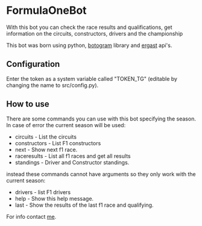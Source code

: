 # FormulaOneBot
With this bot you can check the race results and qualifications, get information on the circuits, constructors, drivers and the championship

This bot was born using python, [botogram](https://botogram.dev/) library and [ergast](http://ergast.com/mrd) api's.

## Configuration
Enter the token as a system variable called "TOKEN_TG" (editable by changing the name to src/config.py).

## How to use
There are some commands you can use with this bot specifying the season. In case of error the current season will be used:

- circuits - List the circuits
- constructors - List F1 constructors
- next - Show next f1 race.
- raceresults - List all f1 races and get all results
- standings - Driver and Constructor standings.

instead these commands cannot have arguments so they only work with the current season:
- drivers - list F1 drivers
- help - Show this help message.
- last - Show the results of the last f1 race and qualifying.

For info contact [me](https://t.me/ch3p4ll3).